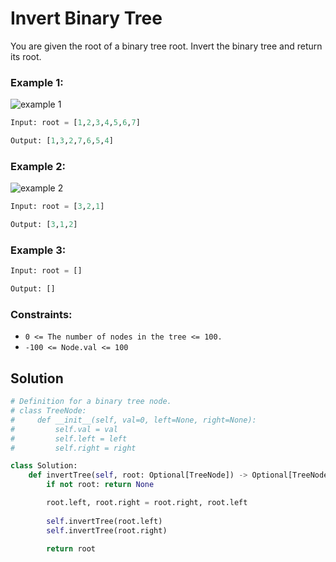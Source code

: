 # Invert Binary Tree 
You are given the root of a binary tree root. Invert the binary tree and return its root.

### Example 1:

![example 1](https://imagedelivery.net/CLfkmk9Wzy8_9HRyug4EVA/ac124ee6-207f-41f6-3aaa-dfb35815f200/public)
```python
Input: root = [1,2,3,4,5,6,7]

Output: [1,3,2,7,6,5,4]
```
### Example 2:

![example 2](https://imagedelivery.net/CLfkmk9Wzy8_9HRyug4EVA/e39e8d4f-9946-4f99-ee3d-0d4df08d4d00/public)
```python
Input: root = [3,2,1]

Output: [3,1,2]
```

### Example 3:
```python
Input: root = []

Output: []
```

### Constraints:
- `0 <= The number of nodes in the tree <= 100.`
- `-100 <= Node.val <= 100`

## Solution
```python
# Definition for a binary tree node.
# class TreeNode:
#     def __init__(self, val=0, left=None, right=None):
#         self.val = val
#         self.left = left
#         self.right = right

class Solution:
    def invertTree(self, root: Optional[TreeNode]) -> Optional[TreeNode]:
        if not root: return None

        root.left, root.right = root.right, root.left
        
        self.invertTree(root.left)
        self.invertTree(root.right)
        
        return root
```
